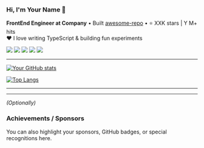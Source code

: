 ### Hi, I'm Your Name 👋  
**FrontEnd Engineer at Company** • Built [awesome-repo]() • ⭐ XXK stars |  Y M+ hits  
❤️ I love writing TypeScript & building fun experiments  

<img src="https://img.shields.io/badge/-JavaScript-F7DF1E?logo=javascript" /> 
<img src="https://img.shields.io/badge/-TypeScript-3178C6?logo=typescript" />
<img src="https://img.shields.io/badge/-React-61DAFB?logo=react" />
<img src="https://img.shields.io/badge/-GraphQL-E10098?logo=graphql" />
<img src="https://img.shields.io/badge/-Node.js-339933?logo=node.js" />

---

[![Your GitHub stats](https://github-readme-stats.vercel.app/api?username=yourusername&show_icons=true&theme=radical)](https://github.com/anuraghazra/github-readme-stats)

[![Top Langs](https://github-readme-stats.vercel.app/api/top-langs/?username=yourusername&layout=compact&theme=radical)](https://github.com/anuraghazra/github-readme-stats)

---



---

*(Optionally)*  
###  Achievements / Sponsors  
You can also highlight your sponsors, GitHub badges, or special recognitions here.


